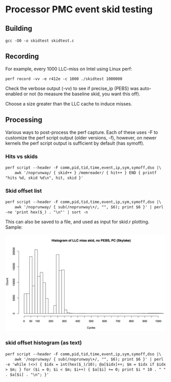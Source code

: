 # Processor PMC event skid testing

## Building

```
gcc -O0 -o skidtest skidtest.c  
```

## Recording

For example, every 1000 LLC-miss on Intel using Linux perf:

```
perf record -vv -e r412e -c 1000 ./skidtest 1000000
```

Check the verbose output (-vv) to see if precise_ip (PEBS) was auto-enabled or not (to measure the baseline skid, you want this off).

Choose a size greater than the LLC cache to induce misses.

## Processing

Various ways to post-process the perf capture. Each of these uses -F to customize the perf script output (older versions, -f), however, on newer kernels the perf script output is sufficient by default (has symoff).

### Hits vs skids

```
perf script --header -F comm,pid,tid,time,event,ip,sym,symoff,dso |\
    awk '/noprunway/ { skid++ } /memreader/ { hit++ } END { printf "hits %d, skid %d\n", hit, skid }'
```

### Skid offset list

```
perf script --header -F comm,pid,tid,time,event,ip,sym,symoff,dso |\
    awk '/noprunway/ { sub(/noprunway\+/, "", $6); print $6 }' | perl -ne 'print hex($_) . "\n"' | sort -n
```

This can also be saved to a file, and used as input for skid.r plotting. Sample:

[![Example](skid.png)](skid.png)

### skid offset histogram (as text)

```
perf script --header -F comm,pid,tid,time,event,ip,sym,symoff,dso |\
    awk '/noprunway/ { sub(/noprunway\+/, "", $6); print $6 }' | perl -e 'while (<>) { $idx = int(hex($_)/10); @a[$idx]++; $m = $idx if $idx > $m; } for ($i = 0; $i < $m; $i++) { $a[$i] += 0; print $i * 10 . " " . $a[$i] . "\n"; }'
```


